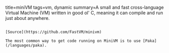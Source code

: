 title=miniVM
tags=vm, dynamic
summary=A small and fast cross-language Virtual Machine (VM) written in good ol' C, meaning it can compile and run just about anywhere.
~~~~~~

[Source](https://github.com/FastVM/minivm)

The most common way to get code running on MiniVM is to use [Paka](/languages/paka).
